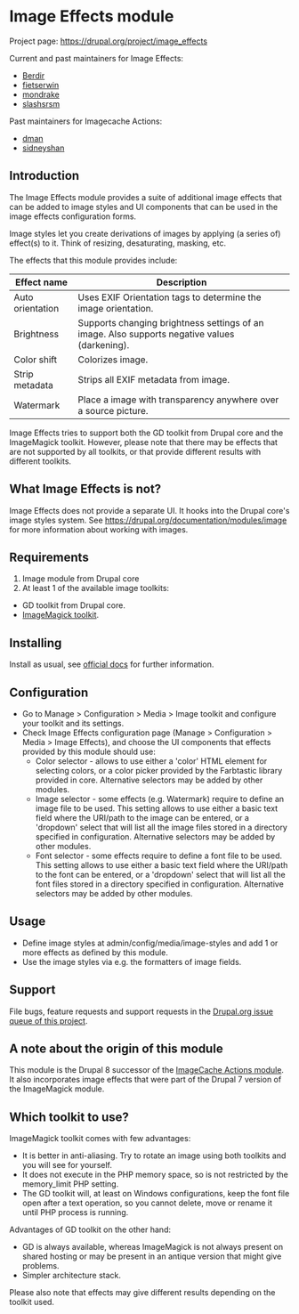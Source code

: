 # Image Effects module

Project page: https://drupal.org/project/image_effects

Current and past maintainers for Image Effects:
- [Berdir](https://www.drupal.org/u/Berdir)
- [fietserwin](https://www.drupal.org/u/fietserwin)
- [mondrake](https://www.drupal.org/u/mondrake)
- [slashsrsm](https://www.drupal.org/u/slashrsm)

Past maintainers for Imagecache Actions:
- [dman](https://drupal.org/user/33240)
- [sidneyshan](https://drupal.org/user/652426)


## Introduction

The Image Effects module provides a suite of additional image effects that can
be added to image styles and UI components that can be used in the image effects
configuration forms.

Image styles let you create derivations of images by applying (a series of)
effect(s) to it. Think of resizing, desaturating, masking, etc.

The effects that this module provides include:

Effect name      | Description
-----------------|------------
Auto orientation | Uses EXIF Orientation tags to determine the image orientation.
Brightness       | Supports changing brightness settings of an image. Also supports negative values (darkening).
Color shift      | Colorizes image.
Strip metadata   | Strips all EXIF metadata from image.
Watermark        | Place a image with transparency anywhere over a source picture.

Image Effects tries to support both the GD toolkit from Drupal core and the
ImageMagick toolkit. However, please note that there may be effects that are
not supported by all toolkits, or that provide different results with different
toolkits.


## What Image Effects is not?

Image Effects does not provide a separate UI. It hooks into the Drupal core's
image styles system. See https://drupal.org/documentation/modules/image for more
information about working with images.


## Requirements

1. Image module from Drupal core
1. At least 1 of the available image toolkits:
  - GD toolkit from Drupal core.
  - [ImageMagick toolkit](https://drupal.org/project/imagemagick).


## Installing

Install as usual, see [official docs](https://www.drupal.org/documentation/install/modules-themes/modules-8)
for further information.


## Configuration

- Go to Manage > Configuration > Media > Image toolkit and configure your
  toolkit and its settings.
- Check Image Effects configuration page (Manage > Configuration > Media >
  Image Effects), and choose the UI components that effects provided by this
  module should use:
  - Color selector - allows to use either a 'color' HTML element for selecting
    colors, or a color picker provided by the Farbtastic library provided in
    core. Alternative selectors may be added by other modules.
  - Image selector - some effects (e.g. Watermark) require to define an image
    file to be used. This setting allows to use either a basic text field where
    the URI/path to the image can be entered, or a 'dropdown' select that will
    list all the image files stored in a directory specified in configuration.
    Alternative selectors may be added by other modules.
  - Font selector - some effects require to define a font file to be used.
    This setting allows to use either a basic text field where the URI/path to
    the font can be entered, or a 'dropdown' select that will list all the font
    files stored in a directory specified in configuration. Alternative
    selectors may be added by other modules.


## Usage

- Define image styles at admin/config/media/image-styles and add 1 or more
  effects as defined by this module.
- Use the image styles via e.g. the formatters of image fields.


## Support

File bugs, feature requests and support requests in the [Drupal.org issue queue
of this project](https://www.drupal.org/project/issues/image_effects).


## A note about the origin of this module

This module is the Drupal 8 successor of the [ImageCache Actions module](https://www.drupal.org/project/imagecache_actions).
It also incorporates image effects that were part of the Drupal 7 version of the
ImageMagick module.


## Which toolkit to use?

ImageMagick toolkit comes with few advantages:
- It is better in anti-aliasing. Try to rotate an image using both toolkits and
  you will see for yourself.
- It does not execute in the PHP memory space, so is not restricted by the
  memory_limit PHP setting.
- The GD toolkit will, at least on Windows configurations, keep the font file
  open after a text operation, so you cannot delete, move or rename it until PHP
  process is running.

Advantages of GD toolkit on the other hand:
- GD is always available, whereas ImageMagick is not always present on shared
  hosting or may be present in an antique version that might give problems.
- Simpler architecture stack.

Please also note that effects may give different results depending on the
toolkit used.
